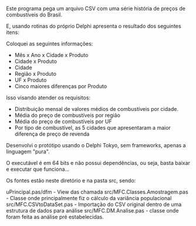 Este programa pega um arquivo CSV com uma série história de preços de combustíveis do Brasil.

E, usando rotinas do próprio Delphi apresenta o resultado dos seguintes itens:

Coloquei as seguintes informações:
* Mês x Ano x Cidade x Produto
* Cidade x Produto
* Cidade
* Região x Produto
* UF x Produto
* Cinco maiores diferenças por Produto

Isso visando atender os requisitos:

* Distribuição mensal de valores médios de combustíveis por cidade.
* Média do preço de combustíveis por região
* Média do preço de combustíveis por UF
* Por tipo de combustível, as 5 cidades que apresentaram a maior diferença de preço de revenda


Desenvolvi o protótipo usando o Delphi Tokyo, sem frameworks, apenas a linguagem "pura".

O executável é em 64 bits e não possui dependências, ou seja, basta baixar e executar que funciona...

Os fontes estão neste diretório e na pasta src, sendo:

uPrincipal.pas/dfm - View das chamada
src/MFC.Classes.Amostragem.pas - Classe onde principalmente fiz o cálculo da variância populacional
src/MFC.CSVtoDataSet.pas - Importação do CSV original dentro de uma estrutura de dados para análise
src/MFC.DM.Analise.pas - classe onde foram feita as análise pré estabelecidas.
